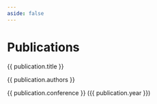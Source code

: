 ```yaml
---
aside: false
---
```


<script setup>
import { ref, onMounted } from 'vue'

const publications = ref([])

onMounted(async () => {
  const response = await fetch('/assets/publications.json')
  publications.value = await response.json()
})
</script>

<style>
.publication {
  display: flex;
  flex-direction: row;
  margin-bottom: 20px;
}

.publication img {
  max-width: 200px;
  height: auto; /* Maintain aspect ratio */
  margin-left: 20px;
  object-fit: contain; /* Ensure the image fits within the container while maintaining aspect ratio */
}

.publication-info {
  flex: 1;
}

@media (max-width: 768px) {
  .publication {
    flex-direction: column;
  }

  .publication img {
    margin-left: 0;
    margin-bottom: 10px;
  }
}
</style>

# Publications

<div class="container">
  <div v-for="publication in publications" :key="publication.title" class="publication">
    <div class="publication-info">
      <a :href="publication.link" target="_blank">{{ publication.title }}</a>
      <p>{{ publication.authors }}</p>
      <p>{{ publication.conference }} ({{ publication.year }})</p>
    </div>
    <img v-if="publication.image" :src="`../assets/images/publications/${publication.image.src}`" :alt="publication.image.alt">
  </div>
</div>
